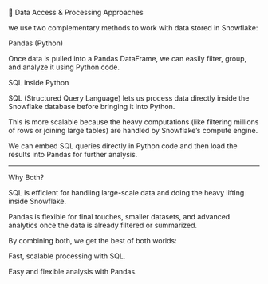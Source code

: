 📖 Data Access & Processing Approaches

we use two complementary methods to work with data stored in Snowflake:

Pandas (Python)

Once data is pulled into a Pandas DataFrame, we can easily filter, group, and analyze it using Python code.

SQL inside Python

SQL (Structured Query Language) lets us process data directly inside the Snowflake database before bringing it into Python.

This is more scalable because the heavy computations (like filtering millions of rows or joining large tables) are handled by Snowflake’s compute engine.

We can embed SQL queries directly in Python code and then load the results into Pandas for further analysis.

--------------------------------------------------------------------------------------------------------------------------------------------------------------------

Why Both?

SQL is efficient for handling large-scale data and doing the heavy lifting inside Snowflake.

Pandas is flexible for final touches, smaller datasets, and advanced analytics once the data is already filtered or summarized.

By combining both, we get the best of both worlds:

Fast, scalable processing with SQL.

Easy and flexible analysis with Pandas.

